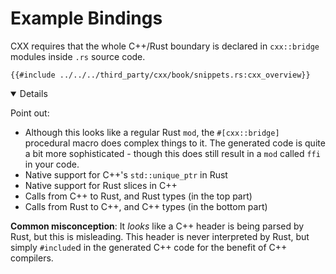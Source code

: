 # Example Bindings

CXX requires that the whole C++/Rust boundary is declared in `cxx::bridge`
modules inside `.rs` source code.

```rust,ignore
{{#include ../../../third_party/cxx/book/snippets.rs:cxx_overview}}
```

<details open="true">

Point out:

- Although this looks like a regular Rust `mod`, the `#[cxx::bridge]` procedural
  macro does complex things to it. The generated code is quite a bit more
  sophisticated - though this does still result in a `mod` called `ffi` in your
  code.
- Native support for C++'s `std::unique_ptr` in Rust
- Native support for Rust slices in C++
- Calls from C++ to Rust, and Rust types (in the top part)
- Calls from Rust to C++, and C++ types (in the bottom part)

**Common misconception**: It _looks_ like a C++ header is being parsed by Rust,
but this is misleading. This header is never interpreted by Rust, but simply
`#include`d in the generated C++ code for the benefit of C++ compilers.

</details>
